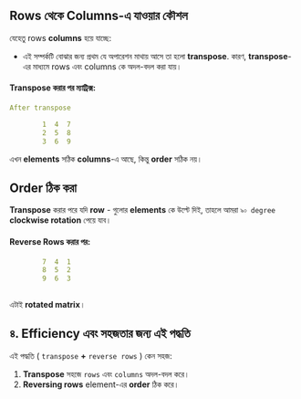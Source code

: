 ## **Rows থেকে Columns-এ যাওয়ার কৌশল**

যেহেতু rows **columns** হয়ে যাচ্ছে:

- এই সম্পর্কটি বোঝার জন্য প্রথম যে অপারেশন মাথায় আসে তা হলো **transpose**.
			কারণ, **transpose**-এর মাধ্যমে rows এবং columns কে অদল-বদল করা যায়।

#### Transpose করার পর ম্যাট্রিক্স:
```yaml
After transpose

		1  4  7 
		2  5  8 
		3  6  9
```

এখন **elements** সঠিক **columns**-এ আছে, কিন্তু **order** সঠিক নয়।

## **Order ঠিক করা**
**Transpose** করার পরে যদি **row** - গুলোর **elements** কে উল্টে দিই, তাহলে আমরা `৯০ degree`  **clockwise rotation** পেয়ে যাব।

#### Reverse Rows করার পর:
```yaml
		7  4  1 
		8  5  2 
		9  6  3
		
```


এটাই **rotated matrix**।


## **৪. Efficiency এবং সহজতার জন্য এই পদ্ধতি**

এই পদ্ধতি (  `transpose` **+** `reverse rows` )  কেন সহজ:

1. **Transpose** সহজে `rows` এবং `columns` অদল-বদল করে।
2. **Reversing rows** element-এর **order** ঠিক করে।

